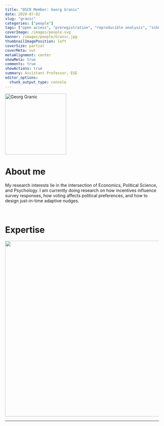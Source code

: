 ```yaml
---
title: "OSCR Member: Georg Granic"
date: 2020-07-02
slug: "granic"
categories: ["people"]
tags: ["open access", "preregistration", "reproducible analysis", "school-ese"] # top 3 categories + unique + school
coverImage: /images/people.svg
banner: /images/people/Granic.jpg
thumbnailImagePosition: left
coverSize: partial
coverMeta: out
metaAlignment: center
showMeta: true
comments: true
showActions: true
summary: Assistant Professor, ESE
editor_options: 
  chunk_output_type: console
---
```


<!-- EMAIL -->
<p>
  <a href="mailto:granic@ese.eur.nl">
  <img border="0" alt="Georg Granic" src="/images/people/Granic.jpg" width="200" height="200" align="center">
  </a>
</p>


<p align="center">
<!--  CV -->
  <a href="http://www.georggranic.de/CVs/CV-Granic-Academic.pdf" class="fa-solid fa-file" style="color:#000000;">
  </a> 

<!-- TWITTER   
  <a href="" class="fa-brands fa-x-twitter" style="color:#000000;">
  </a>   -->


<!-- GOOGLE SCHOLAR
  <a href="" class="fa-brands fa-google-scholar" style="color:#000000;">
  </a>
  -->
  
<!-- RESEARCHGATE -->
  <a href="https://www.researchgate.net/profile/Georg_Granic" class="fa-brands fa-researchgate" style="color:#000000;">
  </a>

<!-- LINKEDIN 
  <a href="" class="fa-brands fa-linkedin" style="color:#000000;">
  </a> -->  
  
  <!-- ORCID   -->
  <a href="https://orcid.org/0000-0001-9504-3545" class="fa-brands fa-orcid" style="color:#000000;">
  </a> 

<!-- PERSONAL WEBSITE -->
  <a href="http://www.georggranic.de/" class="fa-solid fa-link" style="color:#000000;">
  </a> 

<!-- GITHUB 
  <a href="" class="fa-brands fa-github" style="color:#000000;"> 
  </a> -->
</p>






# About me

My research interests lie in the intersection of Economics, Political Science, and Psychology. I am currently doing research on how incentives influence survey responses, how voting affects political preferences, and how to design just-in-time adaptive nudges.
 

<BR>

# Expertise

<img src="{{< blogdown/postref >}}index_files/figure-html/radarPlot-1.png" width="576" />

***



